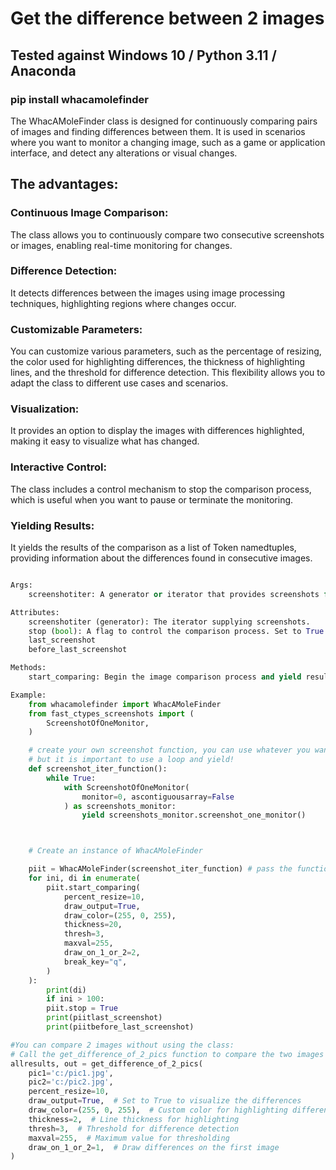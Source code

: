 # Get the difference between 2 images 

## Tested against Windows 10 / Python 3.11 / Anaconda

### pip install whacamolefinder

The WhacAMoleFinder class is designed for continuously comparing 
pairs of images and finding differences between them. 
It is used in scenarios where you want to monitor a changing image, 
such as a game or application interface, and detect any alterations or visual changes.

## The advantages:

### Continuous Image Comparison: 

The class allows you to continuously compare two consecutive screenshots or images, 
enabling real-time monitoring for changes.

### Difference Detection: 

It detects differences between the images using image processing techniques, 
highlighting regions where changes occur.

### Customizable Parameters: 

You can customize various parameters, such as the percentage of resizing, 
the color used for highlighting differences, the thickness 
of highlighting lines, and the threshold for difference detection. 
This flexibility allows you to adapt the class to different use cases and scenarios.

### Visualization: 

It provides an option to display the images with differences 
highlighted, making it easy to visualize what has changed.

### Interactive Control: 

The class includes a control mechanism to stop the comparison process, 
which is useful when you want to pause or terminate the monitoring.

### Yielding Results: 

It yields the results of the comparison as a list of Token namedtuples, 
providing information about the differences found in consecutive images.




```python

Args:
	screenshotiter: A generator or iterator that provides screenshots for comparison.

Attributes:
	screenshotiter (generator): The iterator supplying screenshots.
	stop (bool): A flag to control the comparison process. Set to True to stop comparing.
	last_screenshot
	before_last_screenshot

Methods:
	start_comparing: Begin the image comparison process and yield results.

Example:
	from whacamolefinder import WhacAMoleFinder
	from fast_ctypes_screenshots import (
		ScreenshotOfOneMonitor,
	)

	# create your own screenshot function, you can use whatever you want (fast_ctypes_screenshots/adb/mss/pyautogui/...),
	# but it is important to use a loop and yield!
	def screenshot_iter_function():
		while True:
			with ScreenshotOfOneMonitor(
				monitor=0, ascontiguousarray=False
			) as screenshots_monitor:
				yield screenshots_monitor.screenshot_one_monitor()



	# Create an instance of WhacAMoleFinder

	piit = WhacAMoleFinder(screenshot_iter_function) # pass the function without calling it!
	for ini, di in enumerate(
		piit.start_comparing(
			percent_resize=10,
			draw_output=True,
			draw_color=(255, 0, 255),
			thickness=20,
			thresh=3,
			maxval=255,
			draw_on_1_or_2=2,
			break_key="q",
		)
	):
		print(di)
		if ini > 100:
		piit.stop = True
		print(piitlast_screenshot)
		print(piitbefore_last_screenshot)

#You can compare 2 images without using the class:
# Call the get_difference_of_2_pics function to compare the two images
allresults, out = get_difference_of_2_pics(
	pic1='c:/pic1.jpg',
	pic2='c:/pic2.jpg',
	percent_resize=10,
	draw_output=True,  # Set to True to visualize the differences
	draw_color=(255, 0, 255),  # Custom color for highlighting differences
	thickness=2,  # Line thickness for highlighting
	thresh=3,  # Threshold for difference detection
	maxval=255,  # Maximum value for thresholding
	draw_on_1_or_2=1,  # Draw differences on the first image
)
```